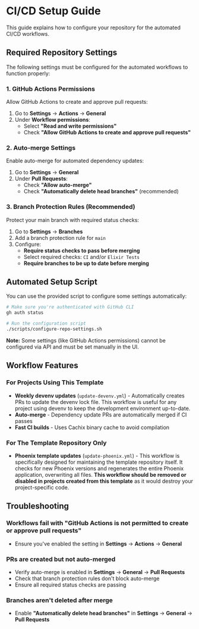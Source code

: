 # CI/CD Setup Guide

This guide explains how to configure your repository for the automated CI/CD workflows.

## Required Repository Settings

The following settings must be configured for the automated workflows to function properly:

### 1. GitHub Actions Permissions

Allow GitHub Actions to create and approve pull requests:

1. Go to **Settings** → **Actions** → **General**
2. Under **Workflow permissions**:
   - Select **"Read and write permissions"**
   - Check **"Allow GitHub Actions to create and approve pull requests"**

### 2. Auto-merge Settings

Enable auto-merge for automated dependency updates:

1. Go to **Settings** → **General**
2. Under **Pull Requests**:
   - Check **"Allow auto-merge"**
   - Check **"Automatically delete head branches"** (recommended)

### 3. Branch Protection Rules (Recommended)

Protect your main branch with required status checks:

1. Go to **Settings** → **Branches**
2. Add a branch protection rule for `main`
3. Configure:
   - **Require status checks to pass before merging**
   - Select required checks: `CI` and/or `Elixir Tests`
   - **Require branches to be up to date before merging**

## Automated Setup Script

You can use the provided script to configure some settings automatically:

```bash
# Make sure you're authenticated with GitHub CLI
gh auth status

# Run the configuration script
./scripts/configure-repo-settings.sh
```

**Note:** Some settings (like GitHub Actions permissions) cannot be configured via API and must be set manually in the UI.

## Workflow Features

### For Projects Using This Template

- **Weekly devenv updates** (`update-devenv.yml`) - Automatically creates PRs to update the devenv lock file. This workflow is useful for any project using devenv to keep the development environment up-to-date.
- **Auto-merge** - Dependency update PRs are automatically merged if CI passes
- **Fast CI builds** - Uses Cachix binary cache to avoid compilation

### For The Template Repository Only

- **Phoenix template updates** (`update-phoenix.yml`) - This workflow is specifically designed for maintaining the template repository itself. It checks for new Phoenix versions and regenerates the entire Phoenix application, overwriting all files. **This workflow should be removed or disabled in projects created from this template** as it would destroy your project-specific code.

## Troubleshooting

### Workflows fail with "GitHub Actions is not permitted to create or approve pull requests"

- Ensure you've enabled the setting in **Settings** → **Actions** → **General**

### PRs are created but not auto-merged

- Verify auto-merge is enabled in **Settings** → **General** → **Pull Requests**
- Check that branch protection rules don't block auto-merge
- Ensure all required status checks are passing

### Branches aren't deleted after merge

- Enable **"Automatically delete head branches"** in **Settings** → **General** → **Pull Requests**